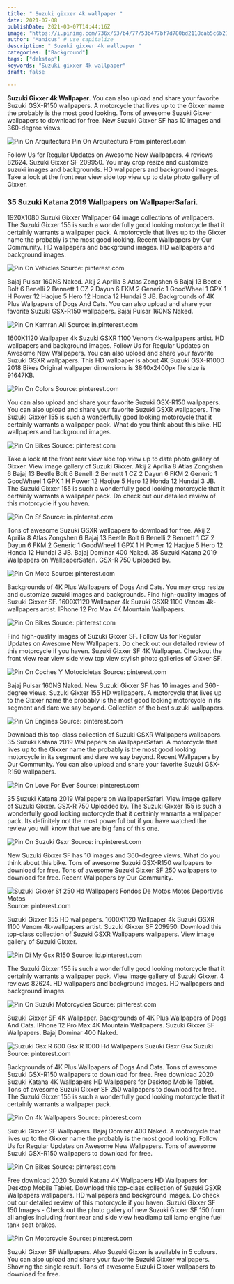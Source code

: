 ```yaml
---
title: " Suzuki gixxer 4k wallpaper "
date: 2021-07-08
publishDate: 2021-03-07T14:44:16Z
image: "https://i.pinimg.com/736x/53/b4/77/53b477bf7d780bd2118cab5c6b2177f2.jpg"
author: "Manicus" # use capitalize
description: " Suzuki gixxer 4k wallpaper "
categories: ["Background"]
tags: ["dekstop"]
keywords: "Suzuki gixxer 4k wallpaper"
draft: false

---
```



**Suzuki Gixxer 4k Wallpaper**. You can also upload and share your favorite Suzuki GSX-R150 wallpapers. A motorcycle that lives up to the Gixxer name the probably is the most good looking. Tons of awesome Suzuki Gixxer wallpapers to download for free. New Suzuki Gixxer SF has 10 images and 360-degree views.

![Pin On Arquitectura](https://i.pinimg.com/originals/aa/d1/09/aad1093eb2713ae914401c52c71ed4ef.jpg "Pin On Arquitectura")
Pin On Arquitectura From pinterest.com


Follow Us for Regular Updates on Awesome New Wallpapers. 4 reviews 82624. Suzuki Gixxer SF 209950. You may crop resize and customize suzuki images and backgrounds. HD wallpapers and background images. Take a look at the front rear view side top view up to date photo gallery of Gixxer.

### 35 Suzuki Katana 2019 Wallpapers on WallpaperSafari.

1920X1080 Suzuki Gixxer Wallpaper 64 image collections of wallpapers. The Suzuki Gixxer 155 is such a wonderfully good looking motorcycle that it certainly warrants a wallpaper pack. A motorcycle that lives up to the Gixxer name the probably is the most good looking. Recent Wallpapers by Our Community. HD wallpapers and background images. HD wallpapers and background images.


![Pin On Vehicles](https://i.pinimg.com/originals/0a/36/d6/0a36d6031d3021719e49067ff1c04925.jpg "Pin On Vehicles")
Source: pinterest.com

Bajaj Pulsar 160NS Naked. Akij 2 Aprilia 8 Atlas Zongshen 6 Bajaj 13 Beetle Bolt 6 Benelli 2 Bennett 1 CZ 2 Dayun 6 FKM 2 Generic 1 GoodWheel 1 GPX 1 H Power 12 Haojue 5 Hero 12 Honda 12 Hundai 3 JB. Backgrounds of 4K Plus Wallpapers of Dogs And Cats. You can also upload and share your favorite Suzuki GSX-R150 wallpapers. Bajaj Pulsar 160NS Naked.

![Pin On Kamran Ali](https://i.pinimg.com/originals/69/66/35/69663506fc7a4825f8887ac033c25f0a.jpg "Pin On Kamran Ali")
Source: in.pinterest.com

1600X1120 Wallpaper 4k Suzuki GSXR 1100 Venom 4k-wallpapers artist. HD wallpapers and background images. Follow Us for Regular Updates on Awesome New Wallpapers. You can also upload and share your favorite Suzuki GSXR wallpapers. This HD wallpaper is about 4K Suzuki GSX-R1000 2018 Bikes Original wallpaper dimensions is 3840x2400px file size is 91647KB.

![Pin On Colors](https://i.pinimg.com/originals/6c/5c/d1/6c5cd1d11782786c1dfe5795b8bdd591.jpg "Pin On Colors")
Source: pinterest.com

You can also upload and share your favorite Suzuki GSX-R150 wallpapers. You can also upload and share your favorite Suzuki GSXR wallpapers. The Suzuki Gixxer 155 is such a wonderfully good looking motorcycle that it certainly warrants a wallpaper pack. What do you think about this bike. HD wallpapers and background images.

![Pin On Bikes](https://i.pinimg.com/originals/49/e3/1e/49e31e28f476866f527d800a4fc4a476.png "Pin On Bikes")
Source: pinterest.com

Take a look at the front rear view side top view up to date photo gallery of Gixxer. View image gallery of Suzuki Gixxer. Akij 2 Aprilia 8 Atlas Zongshen 6 Bajaj 13 Beetle Bolt 6 Benelli 2 Bennett 1 CZ 2 Dayun 6 FKM 2 Generic 1 GoodWheel 1 GPX 1 H Power 12 Haojue 5 Hero 12 Honda 12 Hundai 3 JB. The Suzuki Gixxer 155 is such a wonderfully good looking motorcycle that it certainly warrants a wallpaper pack. Do check out our detailed review of this motorcycle if you haven.

![Pin On Sf](https://i.pinimg.com/originals/e7/67/f9/e767f98723a78e6ccaf3a748bc11de7c.jpg "Pin On Sf")
Source: in.pinterest.com

Tons of awesome Suzuki GSXR wallpapers to download for free. Akij 2 Aprilia 8 Atlas Zongshen 6 Bajaj 13 Beetle Bolt 6 Benelli 2 Bennett 1 CZ 2 Dayun 6 FKM 2 Generic 1 GoodWheel 1 GPX 1 H Power 12 Haojue 5 Hero 12 Honda 12 Hundai 3 JB. Bajaj Dominar 400 Naked. 35 Suzuki Katana 2019 Wallpapers on WallpaperSafari. GSX-R 750 Uploaded by.

![Pin On Moto](https://i.pinimg.com/474x/b7/1a/c1/b71ac14f10f2fbe849b1480a60b9b23e.jpg "Pin On Moto")
Source: pinterest.com

Backgrounds of 4K Plus Wallpapers of Dogs And Cats. You may crop resize and customize suzuki images and backgrounds. Find high-quality images of Suzuki Gixxer SF. 1600X1120 Wallpaper 4k Suzuki GSXR 1100 Venom 4k-wallpapers artist. IPhone 12 Pro Max 4K Mountain Wallpapers.

![Pin On Bikes](https://i.pinimg.com/originals/5c/0c/d0/5c0cd0add80090e22fb885b994ada74c.jpg "Pin On Bikes")
Source: pinterest.com

Find high-quality images of Suzuki Gixxer SF. Follow Us for Regular Updates on Awesome New Wallpapers. Do check out our detailed review of this motorcycle if you haven. Suzuki Gixxer SF 4K Wallpaper. Checkout the front view rear view side view top view stylish photo galleries of Gixxer SF.

![Pin On Coches Y Motocicletas](https://i.pinimg.com/originals/ee/a1/00/eea1006bfaa4693c50ff5ce9e74c6322.jpg "Pin On Coches Y Motocicletas")
Source: pinterest.com

Bajaj Pulsar 160NS Naked. New Suzuki Gixxer SF has 10 images and 360-degree views. Suzuki Gixxer 155 HD wallpapers. A motorcycle that lives up to the Gixxer name the probably is the most good looking motorcycle in its segment and dare we say beyond. Collection of the best suzuki wallpapers.

![Pin On Engines](https://i.pinimg.com/originals/70/b4/12/70b412047511115d631213536e26cd28.jpg "Pin On Engines")
Source: pinterest.com

Download this top-class collection of Suzuki GSXR Wallpapers wallpapers. 35 Suzuki Katana 2019 Wallpapers on WallpaperSafari. A motorcycle that lives up to the Gixxer name the probably is the most good looking motorcycle in its segment and dare we say beyond. Recent Wallpapers by Our Community. You can also upload and share your favorite Suzuki GSX-R150 wallpapers.

![Pin On Love For Ever](https://i.pinimg.com/originals/ec/ae/b4/ecaeb459fe6e8d6484050d2d7b214751.jpg "Pin On Love For Ever")
Source: pinterest.com

35 Suzuki Katana 2019 Wallpapers on WallpaperSafari. View image gallery of Suzuki Gixxer. GSX-R 750 Uploaded by. The Suzuki Gixxer 155 is such a wonderfully good looking motorcycle that it certainly warrants a wallpaper pack. Its definitely not the most powerful but if you have watched the review you will know that we are big fans of this one.

![Pin On Suzuki Gsxr](https://i.pinimg.com/originals/4b/ff/6c/4bff6c06a731f79e0dae9eb5e17177ec.jpg "Pin On Suzuki Gsxr")
Source: in.pinterest.com

New Suzuki Gixxer SF has 10 images and 360-degree views. What do you think about this bike. Tons of awesome Suzuki GSX-R150 wallpapers to download for free. Tons of awesome Suzuki Gixxer SF 250 wallpapers to download for free. Recent Wallpapers by Our Community.

![Suzuki Gixxer Sf 250 Hd Wallpapers Fondos De Motos Motos Deportivas Motos](https://i.pinimg.com/originals/97/ea/f6/97eaf66e01fe8c8d72d7c1dbb08a13b7.jpg "Suzuki Gixxer Sf 250 Hd Wallpapers Fondos De Motos Motos Deportivas Motos")
Source: pinterest.com

Suzuki Gixxer 155 HD wallpapers. 1600X1120 Wallpaper 4k Suzuki GSXR 1100 Venom 4k-wallpapers artist. Suzuki Gixxer SF 209950. Download this top-class collection of Suzuki GSXR Wallpapers wallpapers. View image gallery of Suzuki Gixxer.

![Pin Di My Gsx R150](https://i.pinimg.com/originals/18/80/a9/1880a9882a1f90604eec38392bbeb250.jpg "Pin Di My Gsx R150")
Source: id.pinterest.com

The Suzuki Gixxer 155 is such a wonderfully good looking motorcycle that it certainly warrants a wallpaper pack. View image gallery of Suzuki Gixxer. 4 reviews 82624. HD wallpapers and background images. HD wallpapers and background images.

![Pin On Suzuki Motorcycles](https://i.pinimg.com/originals/7a/06/01/7a0601518f8afda44f7edf6bdf838391.png "Pin On Suzuki Motorcycles")
Source: pinterest.com

Suzuki Gixxer SF 4K Wallpaper. Backgrounds of 4K Plus Wallpapers of Dogs And Cats. IPhone 12 Pro Max 4K Mountain Wallpapers. Suzuki Gixxer SF Wallpapers. Bajaj Dominar 400 Naked.

![Suzuki Gsx R 600 Gsx R 1000 Hd Wallpapers Suzuki Gsxr Gsx Suzuki](https://i.pinimg.com/originals/72/fd/d5/72fdd5825b13ccc2f51e12225dc48da1.jpg "Suzuki Gsx R 600 Gsx R 1000 Hd Wallpapers Suzuki Gsxr Gsx Suzuki")
Source: pinterest.com

Backgrounds of 4K Plus Wallpapers of Dogs And Cats. Tons of awesome Suzuki GSX-R150 wallpapers to download for free. Free download 2020 Suzuki Katana 4K Wallpapers HD Wallpapers for Desktop Mobile Tablet. Tons of awesome Suzuki Gixxer SF 250 wallpapers to download for free. The Suzuki Gixxer 155 is such a wonderfully good looking motorcycle that it certainly warrants a wallpaper pack.

![Pin On 4k Wallpapers](https://i.pinimg.com/originals/57/f4/47/57f44785613d86ff3bea8439d4a57a3b.jpg "Pin On 4k Wallpapers")
Source: pinterest.com

Suzuki Gixxer SF Wallpapers. Bajaj Dominar 400 Naked. A motorcycle that lives up to the Gixxer name the probably is the most good looking. Follow Us for Regular Updates on Awesome New Wallpapers. Tons of awesome Suzuki GSX-R150 wallpapers to download for free.

![Pin On Bikes](https://i.pinimg.com/originals/22/18/9a/22189afbf556f4b8a20f265880b250a0.png "Pin On Bikes")
Source: pinterest.com

Free download 2020 Suzuki Katana 4K Wallpapers HD Wallpapers for Desktop Mobile Tablet. Download this top-class collection of Suzuki GSXR Wallpapers wallpapers. HD wallpapers and background images. Do check out our detailed review of this motorcycle if you haven. Suzuki Gixxer SF 150 Images - Check out the photo gallery of new Suzuki Gixxer SF 150 from all angles including front rear and side view headlamp tail lamp engine fuel tank seat brakes.

![Pin On Motorcycle](https://i.pinimg.com/736x/53/b4/77/53b477bf7d780bd2118cab5c6b2177f2.jpg "Pin On Motorcycle")
Source: pinterest.com

Suzuki Gixxer SF Wallpapers. Also Suzuki Gixxer is available in 5 colours. You can also upload and share your favorite Suzuki Gixxer wallpapers. Showing the single result. Tons of awesome Suzuki Gixxer wallpapers to download for free.

